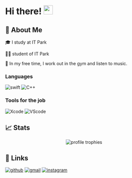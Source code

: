# Hi there! <img src="https://media.giphy.com/media/hvRJCLFzcasrR4ia7z/giphy.gif" width="29px" height="29px">

## 🚀 About Me

🎓 I study at IT Park

👨‍💻 student of IT Park 

🏀 In my free time, I work out in the gym and listen to music.


### Languages


![swift](https://www.google.com/url?sa=i&url=https%3A%2F%2Fwww.flaticon.com%2Ffree-icon%2Fswift_5968371&psig=AOvVaw2zrh-ORN68P-hEDMLhkbct&ust=1671724365779000&source=images&cd=vfe&ved=0CBAQjRxqFwoTCOjd4dmIi_wCFQAAAAAdAAAAABAJ) 
![C++](https://www.google.com/url?sa=i&url=https%3A%2F%2Fen.wikipedia.org%2Fwiki%2FC%252B%252B&psig=AOvVaw3qilBd8E97tNFWJpasRUHi&ust=1671724930356000&source=images&cd=vfe&ved=0CBAQjRxqFwoTCKjQ6-aKi_wCFQAAAAAdAAAAABAE)

### Tools for the job 

![Xcode](https://www.google.com/url?sa=i&url=https%3A%2F%2Fru.wikipedia.org%2Fwiki%2FXcode&psig=AOvVaw1v7cz2wQC_N_C4W_Jb1-Vr&ust=1671725279209000&source=images&cd=vfe&ved=0CBAQjRxqFwoTCIj6qI2Mi_wCFQAAAAAdAAAAABAE)
![VScode](https://www.google.com/url?sa=i&url=https%3A%2F%2Fthenewstack.io%2Fthis-week-in-programming-visual-studio-code-arrives-on-the-web%2F&psig=AOvVaw3KHYzSr0nDRUaCHPKytWkd&ust=1671725337413000&source=images&cd=vfe&ved=0CBAQjRxqFwoTCLDR-aiMi_wCFQAAAAAdAAAAABAE)

## 📈 Stats

<div align="center">
    <img src="https://github-profile-trophy.vercel.app/?username=ruppysuppy&row=1&column=6&margin-h=8&theme=darkhub&count_private=true&margin-w=15&no-frame=true" alt="profile trophies" />
     <br />
</div>

## 🔗 Links

[![github](https://img.shields.io/badge/GitHub-000000?style=for-the-badge&logo=GitHub&logoColor=white)](https://github.com/Makhkambek)
[![gmail](https://img.shields.io/badge/Gmail-D14836?style=for-the-badge&logo=Gmail&logoColor=white)](teshabayevmakhkambek@gmail.com)
[![instagram](https://img.shields.io/badge/Instagram-E4405F?style=for-the-badge&logo=instagram&logoColor=white)](https://www.instagram.com/teshabayevv/)

